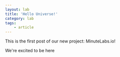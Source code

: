 ```yaml
---
layout: lab
title: 'Hello Universe!'
category: lab
tags:
    - article
---
```


This is the first post of our new project: MinuteLabs.io!

We're excited to be here
